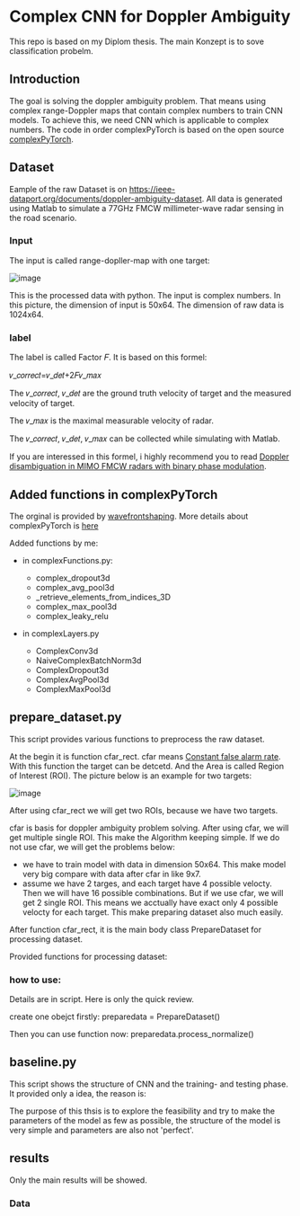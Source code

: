 # Complex CNN for Doppler Ambiguity
This repo is based on my Diplom thesis. The main Konzept is to sove classification probelm.

## Introduction
The goal is solving the doppler ambiguity problem. That means using complex range-Doppler maps that contain complex numbers to train CNN models. To achieve this, we need CNN which is applicable to complex numbers. The code in order complexPyTorch is based on the open source [complexPyTorch](https://github.com/wavefrontshaping/complexPyTorch). 

## Dataset
Eample of the raw Dataset is on https://ieee-dataport.org/documents/doppler-ambiguity-dataset. All data is generated using Matlab to simulate a 77GHz FMCW millimeter-wave radar sensing in the road scenario.

### Input

The input is called range-dopller-map with one target:

![image](https://user-images.githubusercontent.com/123400810/220657220-25804278-aab1-4522-89fc-795c18d1685f.png)

This is the processed data with python. The input is complex numbers. In this picture, the dimension of input is 50x64. The dimension of raw data is 1024x64.

### label

The label is called Factor 𝐹. It is based on this formel:

𝑣_𝑐𝑜𝑟𝑟𝑒𝑐𝑡=𝑣_𝑑𝑒𝑡+2𝐹𝑣_𝑚𝑎𝑥

The 𝑣_𝑐𝑜𝑟𝑟𝑒𝑐𝑡, 𝑣_𝑑𝑒𝑡 are the ground truth velocity of target and the measured velocity of target.

The 𝑣_𝑚𝑎𝑥 is the maximal measurable velocity of radar. 

The 𝑣_𝑐𝑜𝑟𝑟𝑒𝑐𝑡, 𝑣_𝑑𝑒𝑡, 𝑣_𝑚𝑎𝑥 can be collected while simulating with Matlab.

If you are interessed in this formel, i highly recommend you to read [Doppler disambiguation in MIMO FMCW radars with binary phase modulation](https://ietresearch.onlinelibrary.wiley.com/doi/10.1049/rsn2.12063).

## Added functions in complexPyTorch

The orginal is provided by [wavefrontshaping]([https://github.com/wavefrontshaping/complexPyTorch](https://github.com/wavefrontshaping)). More details about complexPyTorch is [here](https://github.com/wavefrontshaping/complexPyTorch)

Added functions by me:
- in complexFunctions.py:
  - complex_dropout3d
  - complex_avg_pool3d
  - _retrieve_elements_from_indices_3D
  - complex_max_pool3d
  - complex_leaky_relu

- in complexLayers.py
  - ComplexConv3d
  - NaiveComplexBatchNorm3d
  - ComplexDropout3d
  - ComplexAvgPool3d
  - ComplexMaxPool3d

## prepare_dataset.py
This script provides various functions to preprocess the raw dataset.

At the begin it is function cfar_rect. cfar means [Constant false alarm rate](https://en.wikipedia.org/wiki/Constant_false_alarm_rate). With this function the target can be detcetd. And the Area is called Region of Interest (ROI). The picture below is an example for two targets:

![image](https://user-images.githubusercontent.com/123400810/220660636-4098842a-a03d-4cf5-9d3f-64a8e11ed4d4.png)

After using cfar_rect we will get two ROIs, because we have two targets. 

cfar is basis for doppler ambiguity problem solving. After using cfar, we will get multiple single ROI. This make the Algorithm keeping simple. If we do not use cfar, we will get the problems below: 

- we have to train model with data in dimension 50x64. This make model very big compare with data after cfar in like 9x7.
- assume we have 2 targes, and each target have 4 possible velocty. Then we will have 16 possible combinations. But if we use cfar, we will get 2 single ROI. This means we acctually have exact only 4 possible velocty for each target. This make preparing dataset also much easily.

After function cfar_rect, it is the main body class PrepareDataset for processing dataset.

Provided functions for processing dataset:


### how to use:
Details are in script. Here is only the quick review.

create one obejct firstly:
preparedata = PrepareDataset()

Then you can use function now:
preparedata.process_normalize()

## baseline.py	
This script shows the structure of CNN and the training- and testing phase. It provided only a idea, the reason is:

The purpose of this thsis is to explore the feasibility and try to make the parameters of the model as few as possible, the structure of the model is very simple and parameters are also not 'perfect'. 

## results

Only the main results will be showed.

### Data
